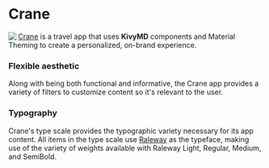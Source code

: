 # Crane
<img src="https://github.com/kivymd/KivyMD/raw/master/demos/crane/assets/images/logo_dark.png" align="left"/>

[Crane](https://material.io/design/material-studies/crane.html) is a travel app that uses **KivyMD** components and Material Theming to create a personalized, on-brand experience.

### Flexible aesthetic
Along with being both functional and informative, the Crane app provides a variety of filters to customize content so it's relevant to the user.

### Typography
Crane's type scale provides the typographic variety necessary for its app content. All items in the type scale use [Raleway](https://fonts.google.com/specimen/Raleway) as the typeface, making use of the variety of weights available with Raleway Light, Regular, Medium, and SemiBold.
